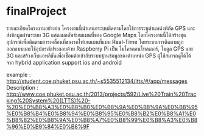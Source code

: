 # finalProject

รายละเอียดโครงงานอย่างย่อ
  โครงงานนี้นำเสนอระบบติดตามโดยใช้การระบุตำแหน่งพิกัด GPS และส่งข้อมูลผ่านระบบ 3G แสดงผลลัพธ์บนแผนที่ของ Google Maps โดยโครงงานนี้ได้สร้างชุดอุปกรณ์เพื่อติดตามการเคลื่อนที่ของรถไฟบนแผนที่แบบ Real-Time โดยระบบการติดตามถูกออกแบบและใช้อุปกรณ์ประกอบด้วย Raspberry Pi เป็น ไมโครคอนโทลเลอร์, โมดูล GPS และ 3G และสร้างเว็บแอพลิชันเพื่อเชื่อมต่อเข้ากับระบบฐานข้อมูลของตำแหน่ง GPS ผู้ใช้สมารถดูได้ได้จาก hybrid application support ios and android

example : http://student.coe.phuket.psu.ac.th/~s5535512134/ltts/#/app/messages
Description : http://www.coe.phuket.psu.ac.th/2013/projects/592/Live%20Train%20Tracking%20System%20(LTTS)%20-%20%E0%B8%A3%E0%B8%B0%E0%B8%9A%E0%B8%9A%E0%B8%95%E0%B8%B4%E0%B8%94%E0%B8%95%E0%B8%B2%E0%B8%A1%E0%B8%82%E0%B8%9A%E0%B8%A7%E0%B8%99%E0%B8%A3%E0%B8%96%E0%B9%84%E0%B8%9F
